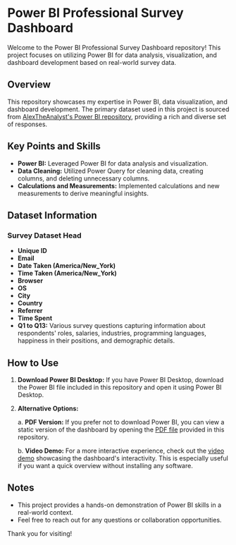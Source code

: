 # Power BI Professional Survey Dashboard

Welcome to the Power BI Professional Survey Dashboard repository! This project focuses on utilizing Power BI for data analysis, visualization, and dashboard development based on real-world survey data.

## Overview

This repository showcases my expertise in Power BI, data visualization, and dashboard development. The primary dataset used in this project is sourced from [AlexTheAnalyst's Power BI repository](https://github.com/AlexTheAnalyst/Power-BI), providing a rich and diverse set of responses.

## Key Points and Skills

- **Power BI:** Leveraged Power BI for data analysis and visualization.
- **Data Cleaning:** Utilized Power Query for cleaning data, creating columns, and deleting unnecessary columns.
- **Calculations and Measurements:** Implemented calculations and new measurements to derive meaningful insights.

## Dataset Information

### Survey Dataset Head

- **Unique ID**
- **Email**
- **Date Taken (America/New_York)**
- **Time Taken (America/New_York)**
- **Browser**
- **OS**
- **City**
- **Country**
- **Referrer**
- **Time Spent**
- **Q1 to Q13:** Various survey questions capturing information about respondents' roles, salaries, industries, programming languages, happiness in their positions, and demographic details.

## How to Use

1. **Download Power BI Desktop:** If you have Power BI Desktop, download the Power BI file included in this repository and open it using Power BI Desktop.

2. **Alternative Options:**

    a. **PDF Version:** If you prefer not to download Power BI, you can view a static version of the dashboard by opening the [PDF file](link-to-your-pdf-file.pdf) provided in this repository.

    b. **Video Demo:** For a more interactive experience, check out the [video demo](link-to-your-video-demo.mp4) showcasing the dashboard's interactivity. This is especially useful if you want a quick overview without installing any software.

## Notes

- This project provides a hands-on demonstration of Power BI skills in a real-world context.
- Feel free to reach out for any questions or collaboration opportunities.

Thank you for visiting! 
